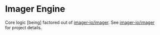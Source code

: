 # Imager Engine
Core logic [being] factored out of [imager-io/imager](https://github.com/imager-io/imager). See [imager-io/imager](https://github.com/imager-io/imager) for project details.


